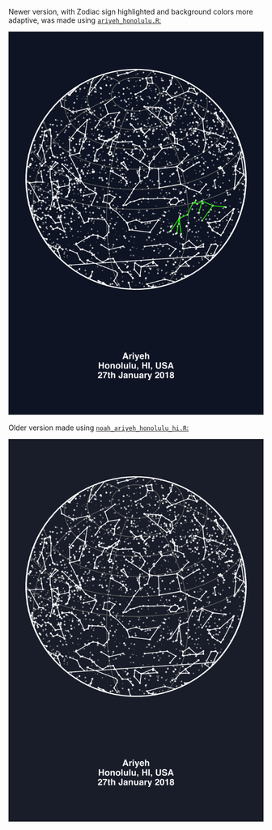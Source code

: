 Newer version, with Zodiac sign highlighted and background colors more adaptive, was made using [`ariyeh_honolulu.R`:](../scripts/ariyeh_honolulu.R)

![](./ariyeh_honolulu.png)


Older version made using [`noah_ariyeh_honolulu_hi.R`:](../scripts/noah_ariyeh_honolulu_hi.R)

![](./Ariyeh_honolulu_hi_usa.png)

